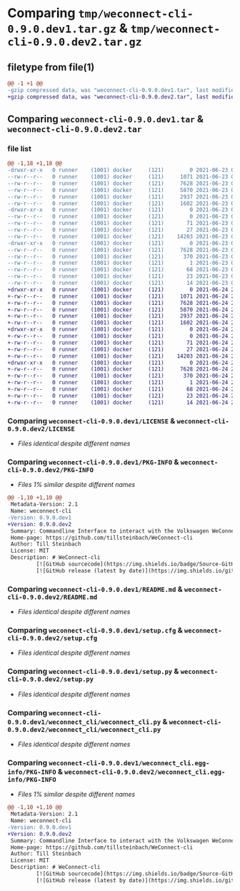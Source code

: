 # Comparing `tmp/weconnect-cli-0.9.0.dev1.tar.gz` & `tmp/weconnect-cli-0.9.0.dev2.tar.gz`

## filetype from file(1)

```diff
@@ -1 +1 @@
-gzip compressed data, was "weconnect-cli-0.9.0.dev1.tar", last modified: Wed Jun 23 06:52:17 2021, max compression
+gzip compressed data, was "weconnect-cli-0.9.0.dev2.tar", last modified: Thu Jun 24 20:38:03 2021, max compression
```

## Comparing `weconnect-cli-0.9.0.dev1.tar` & `weconnect-cli-0.9.0.dev2.tar`

### file list

```diff
@@ -1,18 +1,18 @@
-drwxr-xr-x   0 runner    (1001) docker     (121)        0 2021-06-23 06:52:17.501634 weconnect-cli-0.9.0.dev1/
--rw-r--r--   0 runner    (1001) docker     (121)     1071 2021-06-23 06:51:52.000000 weconnect-cli-0.9.0.dev1/LICENSE
--rw-r--r--   0 runner    (1001) docker     (121)     7628 2021-06-23 06:52:17.501634 weconnect-cli-0.9.0.dev1/PKG-INFO
--rw-r--r--   0 runner    (1001) docker     (121)     5870 2021-06-23 06:51:52.000000 weconnect-cli-0.9.0.dev1/README.md
--rw-r--r--   0 runner    (1001) docker     (121)     2937 2021-06-23 06:52:17.501634 weconnect-cli-0.9.0.dev1/setup.cfg
--rw-r--r--   0 runner    (1001) docker     (121)     1602 2021-06-23 06:51:52.000000 weconnect-cli-0.9.0.dev1/setup.py
-drwxr-xr-x   0 runner    (1001) docker     (121)        0 2021-06-23 06:52:17.497634 weconnect-cli-0.9.0.dev1/weconnect_cli/
--rw-r--r--   0 runner    (1001) docker     (121)        0 2021-06-23 06:51:52.000000 weconnect-cli-0.9.0.dev1/weconnect_cli/__init__.py
--rw-r--r--   0 runner    (1001) docker     (121)       71 2021-06-23 06:51:52.000000 weconnect-cli-0.9.0.dev1/weconnect_cli/__main__.py
--rw-r--r--   0 runner    (1001) docker     (121)       27 2021-06-23 06:51:52.000000 weconnect-cli-0.9.0.dev1/weconnect_cli/__version.py
--rw-r--r--   0 runner    (1001) docker     (121)    14203 2021-06-23 06:51:52.000000 weconnect-cli-0.9.0.dev1/weconnect_cli/weconnect_cli.py
-drwxr-xr-x   0 runner    (1001) docker     (121)        0 2021-06-23 06:52:17.501634 weconnect-cli-0.9.0.dev1/weconnect_cli.egg-info/
--rw-r--r--   0 runner    (1001) docker     (121)     7628 2021-06-23 06:52:17.000000 weconnect-cli-0.9.0.dev1/weconnect_cli.egg-info/PKG-INFO
--rw-r--r--   0 runner    (1001) docker     (121)      370 2021-06-23 06:52:17.000000 weconnect-cli-0.9.0.dev1/weconnect_cli.egg-info/SOURCES.txt
--rw-r--r--   0 runner    (1001) docker     (121)        1 2021-06-23 06:52:17.000000 weconnect-cli-0.9.0.dev1/weconnect_cli.egg-info/dependency_links.txt
--rw-r--r--   0 runner    (1001) docker     (121)       68 2021-06-23 06:52:17.000000 weconnect-cli-0.9.0.dev1/weconnect_cli.egg-info/entry_points.txt
--rw-r--r--   0 runner    (1001) docker     (121)       23 2021-06-23 06:52:17.000000 weconnect-cli-0.9.0.dev1/weconnect_cli.egg-info/requires.txt
--rw-r--r--   0 runner    (1001) docker     (121)       14 2021-06-23 06:52:17.000000 weconnect-cli-0.9.0.dev1/weconnect_cli.egg-info/top_level.txt
+drwxr-xr-x   0 runner    (1001) docker     (121)        0 2021-06-24 20:38:03.841675 weconnect-cli-0.9.0.dev2/
+-rw-r--r--   0 runner    (1001) docker     (121)     1071 2021-06-24 20:37:42.000000 weconnect-cli-0.9.0.dev2/LICENSE
+-rw-r--r--   0 runner    (1001) docker     (121)     7628 2021-06-24 20:38:03.841675 weconnect-cli-0.9.0.dev2/PKG-INFO
+-rw-r--r--   0 runner    (1001) docker     (121)     5870 2021-06-24 20:37:42.000000 weconnect-cli-0.9.0.dev2/README.md
+-rw-r--r--   0 runner    (1001) docker     (121)     2937 2021-06-24 20:38:03.841675 weconnect-cli-0.9.0.dev2/setup.cfg
+-rw-r--r--   0 runner    (1001) docker     (121)     1602 2021-06-24 20:37:42.000000 weconnect-cli-0.9.0.dev2/setup.py
+drwxr-xr-x   0 runner    (1001) docker     (121)        0 2021-06-24 20:38:03.841675 weconnect-cli-0.9.0.dev2/weconnect_cli/
+-rw-r--r--   0 runner    (1001) docker     (121)        0 2021-06-24 20:37:42.000000 weconnect-cli-0.9.0.dev2/weconnect_cli/__init__.py
+-rw-r--r--   0 runner    (1001) docker     (121)       71 2021-06-24 20:37:42.000000 weconnect-cli-0.9.0.dev2/weconnect_cli/__main__.py
+-rw-r--r--   0 runner    (1001) docker     (121)       27 2021-06-24 20:37:42.000000 weconnect-cli-0.9.0.dev2/weconnect_cli/__version.py
+-rw-r--r--   0 runner    (1001) docker     (121)    14203 2021-06-24 20:37:42.000000 weconnect-cli-0.9.0.dev2/weconnect_cli/weconnect_cli.py
+drwxr-xr-x   0 runner    (1001) docker     (121)        0 2021-06-24 20:38:03.841675 weconnect-cli-0.9.0.dev2/weconnect_cli.egg-info/
+-rw-r--r--   0 runner    (1001) docker     (121)     7628 2021-06-24 20:38:03.000000 weconnect-cli-0.9.0.dev2/weconnect_cli.egg-info/PKG-INFO
+-rw-r--r--   0 runner    (1001) docker     (121)      370 2021-06-24 20:38:03.000000 weconnect-cli-0.9.0.dev2/weconnect_cli.egg-info/SOURCES.txt
+-rw-r--r--   0 runner    (1001) docker     (121)        1 2021-06-24 20:38:03.000000 weconnect-cli-0.9.0.dev2/weconnect_cli.egg-info/dependency_links.txt
+-rw-r--r--   0 runner    (1001) docker     (121)       68 2021-06-24 20:38:03.000000 weconnect-cli-0.9.0.dev2/weconnect_cli.egg-info/entry_points.txt
+-rw-r--r--   0 runner    (1001) docker     (121)       23 2021-06-24 20:38:03.000000 weconnect-cli-0.9.0.dev2/weconnect_cli.egg-info/requires.txt
+-rw-r--r--   0 runner    (1001) docker     (121)       14 2021-06-24 20:38:03.000000 weconnect-cli-0.9.0.dev2/weconnect_cli.egg-info/top_level.txt
```

### Comparing `weconnect-cli-0.9.0.dev1/LICENSE` & `weconnect-cli-0.9.0.dev2/LICENSE`

 * *Files identical despite different names*

### Comparing `weconnect-cli-0.9.0.dev1/PKG-INFO` & `weconnect-cli-0.9.0.dev2/PKG-INFO`

 * *Files 1% similar despite different names*

```diff
@@ -1,10 +1,10 @@
 Metadata-Version: 2.1
 Name: weconnect-cli
-Version: 0.9.0.dev1
+Version: 0.9.0.dev2
 Summary: Commandline Interface to interact with the Volkswagen WeConnect Services
 Home-page: https://github.com/tillsteinbach/WeConnect-cli
 Author: Till Steinbach
 License: MIT
 Description: # WeConnect-cli
         [![GitHub sourcecode](https://img.shields.io/badge/Source-GitHub-green)](https://github.com/tillsteinbach/WeConnect-cli/)
         [![GitHub release (latest by date)](https://img.shields.io/github/v/release/tillsteinbach/WeConnect-cli)](https://github.com/tillsteinbach/WeConnect-cli/releases/latest)
```

### Comparing `weconnect-cli-0.9.0.dev1/README.md` & `weconnect-cli-0.9.0.dev2/README.md`

 * *Files identical despite different names*

### Comparing `weconnect-cli-0.9.0.dev1/setup.cfg` & `weconnect-cli-0.9.0.dev2/setup.cfg`

 * *Files identical despite different names*

### Comparing `weconnect-cli-0.9.0.dev1/setup.py` & `weconnect-cli-0.9.0.dev2/setup.py`

 * *Files identical despite different names*

### Comparing `weconnect-cli-0.9.0.dev1/weconnect_cli/weconnect_cli.py` & `weconnect-cli-0.9.0.dev2/weconnect_cli/weconnect_cli.py`

 * *Files identical despite different names*

### Comparing `weconnect-cli-0.9.0.dev1/weconnect_cli.egg-info/PKG-INFO` & `weconnect-cli-0.9.0.dev2/weconnect_cli.egg-info/PKG-INFO`

 * *Files 1% similar despite different names*

```diff
@@ -1,10 +1,10 @@
 Metadata-Version: 2.1
 Name: weconnect-cli
-Version: 0.9.0.dev1
+Version: 0.9.0.dev2
 Summary: Commandline Interface to interact with the Volkswagen WeConnect Services
 Home-page: https://github.com/tillsteinbach/WeConnect-cli
 Author: Till Steinbach
 License: MIT
 Description: # WeConnect-cli
         [![GitHub sourcecode](https://img.shields.io/badge/Source-GitHub-green)](https://github.com/tillsteinbach/WeConnect-cli/)
         [![GitHub release (latest by date)](https://img.shields.io/github/v/release/tillsteinbach/WeConnect-cli)](https://github.com/tillsteinbach/WeConnect-cli/releases/latest)
```

